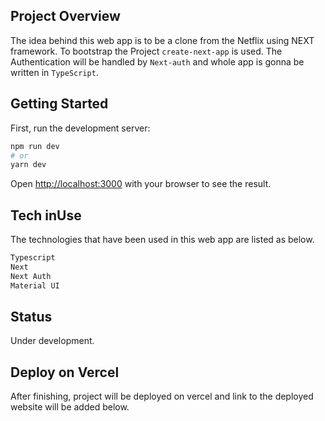 ## Project Overview
The idea behind this web app is to be a clone from the Netflix using NEXT framework. To bootstrap the Project `create-next-app` is used. 
The Authentication will be handled by `Next-auth` and whole app is gonna be written in `TypeScript`.

## Getting Started

First, run the development server:

```bash
npm run dev
# or
yarn dev
```

Open [http://localhost:3000](http://localhost:3000) with your browser to see the result.


## Tech inUse
The technologies that have been used in this web app are listed as below.

```bash
Typescript
Next
Next Auth
Material UI

```

## Status
Under development.

## Deploy on Vercel

After finishing, project will be deployed on vercel and link to the deployed website will be added below.

